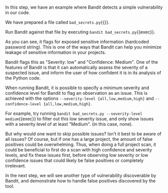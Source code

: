 In this step, we have an example where Bandit detects a simple vulnerability in our code.

We have prepared a file called `bad_secrets.py`{{}}.

Run Bandit against that file by executing `bandit bad_secrets.py`{{exec}}.

As you can see, it flags for exposed sensitive information (hardcoded password string). This is one of the ways that Bandit can help you minimize leakage of sensitive information in your projects.

Bandit flags this as "Severity: low" and "Confidence: Medium". One of the features of Bandit is that it can automatically assess the severity of a suspected issue, and inform the user of how confident it is in its analysis of the Python code.

When running Bandit, it is possible to specify a minimum severity and confidence level for Bandit to flag an observation as an issue. This is achieved with the options `--severity-level {all,low,medium,high}` and `--confidence-level {all,low,medium,high}`. 

For example, try running `bandit bad_secrets.py --severity-level medium`{{exec}} to filter out this low severity issue, and only show issues with a severity level of at least "Medium". (in this case, none).

But why would one want to skip possible issues? Isn't it best to be aware of all issues?
Of course, but if one has a large project, the amount of false positives could be overwhelming. Thus, when doing a full project scan, it could be beneficial to first do a scan with high confidence and severity levels, and fix these issues first, before observing low severity or low confidence issues that could likely be false positives or completely irrelevant.

In the next step, we will see another type of vulnerability discoverable by Bandit, and demonstrate how to handle false positives discovered by the tool.